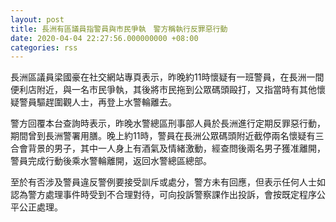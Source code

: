 ```yaml
---
layout: post
title: 長洲有區議員指警員與市民爭執　警方稱執行反罪惡行動
date: 2020-04-04 22:27:56.000000000 +08:00
categories: rss
---
```


長洲區議員梁國豪在社交網站專頁表示，昨晚約11時懷疑有一班警員，在長洲一間便利店附近，與一名市民爭執，其後將市民拖到公眾碼頭毆打，又指當時有其他懷疑警員驅趕圍觀人士，再登上水警輪離去。

警方回覆本台查詢時表示，昨晚水警總區刑事部人員於長洲進行定期反罪惡行動，期間曾到長洲警署用膳。晚上約11時，警員在長洲公眾碼頭附近截停兩名懷疑有三合會背景的男子，其中一人身上有酒氣及情緒激動，經查問後兩名男子獲准離開，警員完成行動後乘水警輪離開，返回水警總區總部。

至於有否涉及警員違反警例要接受訓斥或處分，警方未有回應，但表示任何人士如認為警方處理事件時受到不合理對待，可向投訴警察課作出投訴，會按既定程序公平公正處理。
